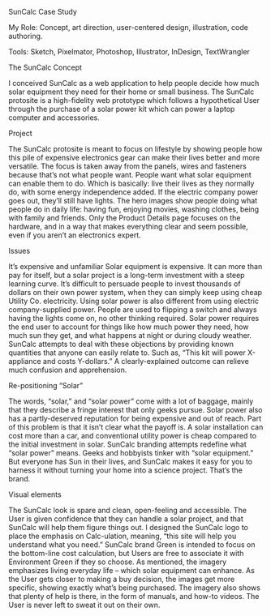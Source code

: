 SunCalc Case Study

My Role: Concept, art direction, user-centered design, illustration, code authoring.

Tools: Sketch, Pixelmator, Photoshop, Illustrator, InDesign, TextWrangler

The SunCalc Concept

I conceived SunCalc as a web application to help people decide how much solar equipment they need for their home or small business. 
The SunCalc protosite is a high-fidelity web prototype which follows a hypothetical User through the purchase of a solar power kit which can power a laptop computer and accessories. 

Project

The SunCalc protosite is meant to focus on lifestyle by showing people how this pile of expensive electronics gear can make their lives better and more versatile. The focus is taken away from the panels, wires and fasteners because that’s not what people want. People want what solar equipment can enable them to do. Which is basically: live their lives as they normally do, with some energy independence added. If the electric company power goes out, they’ll still have lights. 
The hero images show people doing what people do in daily life: having fun, enjoying movies, washing clothes, being with family and friends. Only the Product Details page focuses on the hardware, and in a way that makes everything clear and seem possible, even if you aren’t an electronics expert.

Issues

It’s expensive and unfamiliar
Solar equipment is expensive. It can more than pay for itself, but a solar project is a long-term investment with a steep learning curve. It’s difficult to persuade people to invest thousands of dollars on their own power system, when they can simply keep using cheap Utility Co. electricity.
Using solar power is also different from using electric company-supplied power. People are used to flipping a switch and always having the lights come on, no other thinking required. Solar power requires the end user to account for things like how much power they need, how much sun they get, and what happens at night or during cloudy weather.
SunCalc attempts to deal with these objections by providing known quantities that anyone can easily relate to. Such as, “This kit will power X-appliance and costs Y-dollars.” A clearly-explained outcome can relieve much confusion and apprehension.

Re-positioning “Solar”

The words, “solar,” and “solar power” come with a lot of baggage, mainly that they describe a fringe interest that only geeks pursue. Solar power also has a partly-deserved reputation for being expensive and out of reach. Part of this problem is that it isn’t clear what the payoff is. A solar installation can cost more than a car, and conventional utility power is cheap compared to the initial investment in solar.
SunCalc branding attempts redefine what “solar power” means. Geeks and hobbyists tinker with “solar equipment.” But everyone has Sun in their lives, and SunCalc makes it easy for you to harness it without turning your home into a science project. That’s the brand.

Visual elements

The SunCalc look is spare and clean, open-feeling and accessible. The User is given confidence that they can handle a solar project, and that SunCalc will help them figure things out.
I designed the SunCalc logo to place the emphasis on Calc-ulation, meaning, “this site will help you understand what you need.” SunCalc brand Green is intended to focus on the bottom-line cost calculation, but Users are free to associate it with Environment Green if they so choose.
As mentioned, the imagery emphasizes living everyday life – which solar equipment can enhance. As the User gets closer to making a buy decision, the images get more specific, showing exactly what’s being purchased. The imagery also shows that plenty of help is there, in the form of manuals, and how-to videos. The User is never left to sweat it out on their own.
